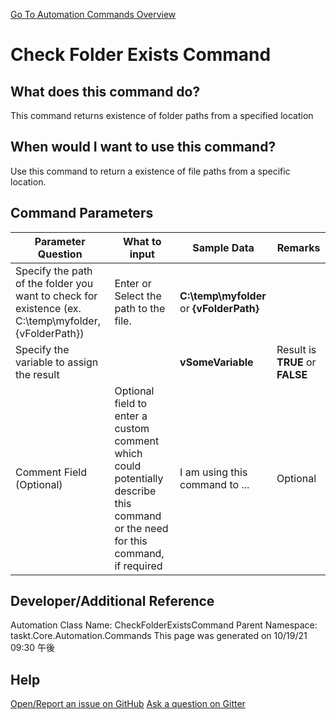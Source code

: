 <!--TITLE: Check Folder Exists Command -->
<!-- SUBTITLE: a command in the Folder Operation Commands group. -->
[Go To Automation Commands Overview](/automation-commands.md)


# Check Folder Exists Command


## What does this command do?
This command returns existence of folder paths from a specified location


## When would I want to use this command?
Use this command to return a existence of file paths from a specific location.


## Command Parameters
| Parameter Question   	| What to input  	|  Sample Data 	| Remarks  	|
| ---                    | ---               | ---           | ---       |
|Specify the path of the folder you want to check for existence (ex. C:\temp\myfolder, {vFolderPath})|Enter or Select the path to the file.|**C:\temp\myfolder** or **{vFolderPath}**||
|Specify the variable to assign the result||**vSomeVariable**|Result is **TRUE** or **FALSE**|
|Comment Field (Optional)|Optional field to enter a custom comment which could potentially describe this command or the need for this command, if required|I am using this command to ...|Optional|








## Developer/Additional Reference
Automation Class Name: CheckFolderExistsCommand
Parent Namespace: taskt.Core.Automation.Commands
This page was generated on 10/19/21 09:30 午後


## Help
[Open/Report an issue on GitHub](https://github.com/saucepleez/taskt/issues/new)
[Ask a question on Gitter](https://gitter.im/taskt-rpa/Lobby)
